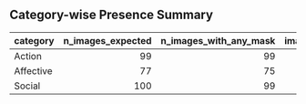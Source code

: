 ## Category-wise Presence Summary

| category   |   n_images_expected |   n_images_with_any_mask |   images_with_person |   images_with_face |   images_with_hand |   instances_face |   instances_hand |   instances_person |
|:-----------|--------------------:|-------------------------:|---------------------:|-------------------:|-------------------:|-----------------:|-----------------:|-------------------:|
| Action     |                  99 |                       99 |                   99 |                 35 |                 38 |               58 |               74 |                323 |
| Affective  |                  77 |                       75 |                   75 |                 54 |                 33 |              102 |               96 |                141 |
| Social     |                 100 |                       99 |                   96 |                 53 |                 46 |              227 |              165 |                438 |